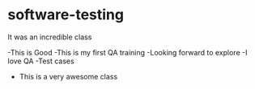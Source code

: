 # software-testing
It was an incredible class


-This is Good
-This is my first QA training
-Looking forward to explore
-I love QA
-Test cases
- This is a very awesome class
